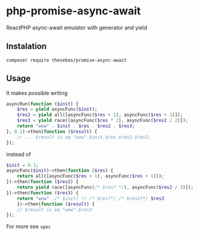 # php-promise-async-await
ReactPHP async-await emulator with generator and yield


## Instalation

    composer require thesebas/promise-async-await
    
## Usage
It makes possible writing

```php
asyncRun(function ($init) {
    $res = yield asyncFunc($init);
    $res2 = yield all([asyncFunc($res + 1), asyncFunc($res + 1)]);
    $res3 = yield race([asyncFunc($res * 2), asyncFunc($res2 / 2)]);
    return "wow" . $init . $res . $res2 . $res3;
}, 0.1)->then(function ($result) {
    // ... $result is eq "wow".$init.$res.$res2.$res3;
});
```    

instead of

```php
$init = 0.1;
asyncFunc($init)->then(function ($res) {
    return all([asyncFunc($res + 1), asyncFunc($res + 1)]);
})->then(function ($res2) {
    return yield race([asyncFunc(/* $res? */), asyncFunc($res2 / 2)]);
})->then(function ($res3) {
    return "wow" ./* $init? */ /* $res?*/ /* $res2?*/ $res3
    })->then(function ($result) {
    // $result is eq "wow".$res3
});
```

For more see `spec`
